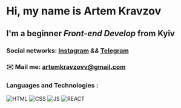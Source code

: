 # Hi, my name is **Artem Kravzov**
## I'm a beginner *Front-end Develop* from Kyiv
### Social networks: [Instagram](https://www.instagram.com/akravzov/) *&&* [Telegram](https://t.me/akravzovv)
### ✉️ Mail me: artemkravzovv@gmail.com
### Languages and Technologies :
![HTML](https://img.shields.io/badge/-HTML-090909?style=for-the-badge&logo=html5)
![CSS](https://img.shields.io/badge/-CSS-090909?style=for-the-badge&logo=css3)
![JS](https://img.shields.io/badge/-JavaScript-090909?style=for-the-badge&logo=JavaScript)
![REACT](https://img.shields.io/badge/-REACT-090909?style=for-the-badge&logo=REACT)
